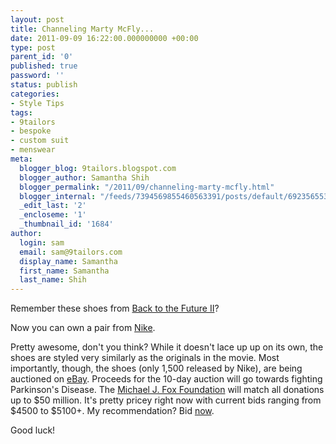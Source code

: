 ```yaml
---
layout: post
title: Channeling Marty McFly...
date: 2011-09-09 16:22:00.000000000 +00:00
type: post
parent_id: '0'
published: true
password: ''
status: publish
categories:
- Style Tips
tags:
- 9tailors
- bespoke
- custom suit
- menswear
meta:
  blogger_blog: 9tailors.blogspot.com
  blogger_author: Samantha Shih
  blogger_permalink: "/2011/09/channeling-marty-mcfly.html"
  blogger_internal: "/feeds/7394569855460563391/posts/default/6923565533214070848"
  _edit_last: '2'
  _encloseme: '1'
  _thumbnail_id: '1684'
author:
  login: sam
  email: sam@9tailors.com
  display_name: Samantha
  first_name: Samantha
  last_name: Shih
---
```

Remember these shoes from [Back to the Future II](http://www.imdb.com/title/tt0096874/)?

Now you can own a pair from [Nike](http://nike.com/).

Pretty awesome, don't you think? While it doesn't lace up up on its own, the shoes are styled very similarly as the originals in the movie. Most importantly, though, the shoes (only 1,500 released by Nike), are being auctioned on [eBay](http://nikemag.ebay.com/?_trksid=p5197.m1256). Proceeds for the 10-day auction will go towards fighting Parkinson's Disease. The [Michael J. Fox Foundation](http://www.michaeljfox.org/?gclid=CLC-vK7HkKsCFYTb4AodAXGFSg) will match all donations up to $50 million. It's pretty pricey right now with current bids ranging from $4500 to $5100+. My recommendation? Bid [now](http://nikemag.ebay.com/shoes).

Good luck!